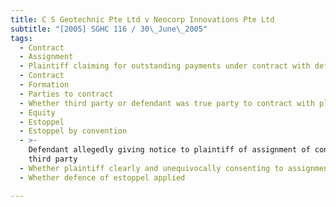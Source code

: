 ```yaml
---
title: C S Geotechnic Pte Ltd v Neocorp Innovations Pte Ltd
subtitle: "[2005] SGHC 116 / 30\_June\_2005"
tags:
  - Contract
  - Assignment
  - Plaintiff claiming for outstanding payments under contract with defendant
  - Contract
  - Formation
  - Parties to contract
  - Whether third party or defendant was true party to contract with plaintiff
  - Equity
  - Estoppel
  - Estoppel by convention
  - >-
    Defendant allegedly giving notice to plaintiff of assignment of contract to
    third party
  - Whether plaintiff clearly and unequivocally consenting to assignment
  - Whether defence of estoppel applied

---
```


